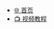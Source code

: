 - [:globe_with_meridians: 首页](/)
- [📺 视频教程](https://space.bilibili.com/212983666/channel/collectiondetail?sid=475827)
